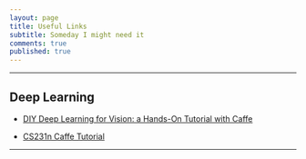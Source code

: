 ```yaml
---
layout: page
title: Useful Links
subtitle: Someday I might need it
comments: true
published: true
---
```




---

## Deep Learning

- [DIY Deep Learning for Vision:  a Hands-On Tutorial with Caffe](https://docs.google.com/presentation/d/1UeKXVgRvvxg9OUdh_UiC5G71UMscNPlvArsWER41PsU/edit#slide=id.gc2fcdcce7_216_278)

- [CS231n Caffe Tutorial](http://vision.stanford.edu/teaching/cs231n/slides/caffe_tutorial.pdf)

---
